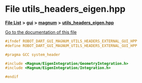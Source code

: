 

# File utils\_headers\_eigen.hpp

[**File List**](files.md) **>** [**gui**](dir_6a9d4b7ec29c938d1d9a486c655cfc8a.md) **>** [**magnum**](dir_5d18adecbc10cabf3ca51da31f2acdd1.md) **>** [**utils\_headers\_eigen.hpp**](utils__headers__eigen_8hpp.md)

[Go to the documentation of this file](utils__headers__eigen_8hpp.md)


```C++
#ifndef ROBOT_DART_GUI_MAGNUM_UTILS_HEADERS_EXTERNAL_GUI_HPP
#define ROBOT_DART_GUI_MAGNUM_UTILS_HEADERS_EXTERNAL_GUI_HPP

#pragma GCC system_header

#include <Magnum/EigenIntegration/GeometryIntegration.h>
#include <Magnum/EigenIntegration/Integration.h>

#endif
```


